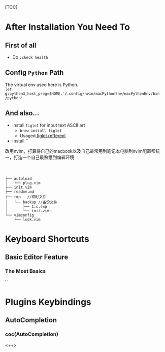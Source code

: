 [TOC]


# After Installation You Need To 
## First of all 
* Do `:check health`
## Config `Python` Path  
The virtual env used here is Python.  
`let g:python3_host_prog=$HOME.'/.config/nvim/macPythonEnv/macPythonEnv/bin/python'
`
## And also...
* install `figlet` for input text ASCII art
  * `brew install figlet`
  * Usaged,[figlet refferent](https://zhuanlan.zhihu.com/p/612411300) 
* install ``

改用nvim，打算将自己的macbook以及自己最常用到笔记本电脑到nvim配置都统一，打造一个自己最熟悉到编辑环境

# 
```

├── autoload
│   └── plug.vim
├── init.vim
├── readme.md
├── tmp   //临时文件
│   └── backup //备份文件
│       ├── 1.c.swp
│       └── init.vim~
└── vimconfig
    └── look.vim
```

# Keyboard Shortcuts
## Basic Editor Feature
### The Most Basics
``


# Plugins Keybindings
## AutoCompletion
### coc(AutoCompletion)

<++>
